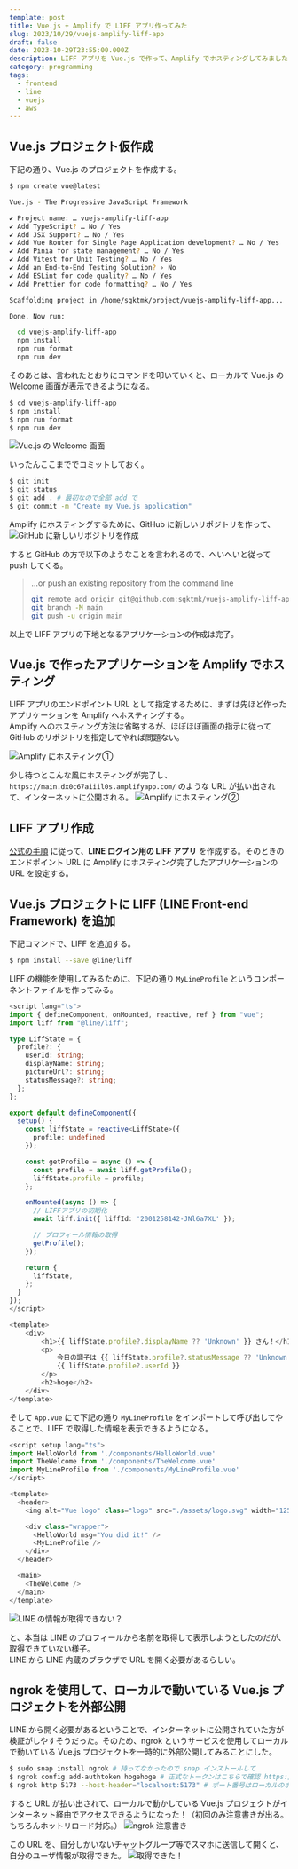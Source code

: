 ```yaml
---
template: post
title: Vue.js + Amplify で LIFF アプリ作ってみた
slug: 2023/10/29/vuejs-amplify-liff-app
draft: false
date: 2023-10-29T23:55:00.000Z
description: LIFF アプリを Vue.js で作って、Amplify でホスティングしてみました
category: programming
tags:
  - frontend
  - line
  - vuejs
  - aws
---
```


## Vue.js プロジェクト仮作成

下記の通り、Vue.js のプロジェクトを作成する。

```bash
$ npm create vue@latest

Vue.js - The Progressive JavaScript Framework

✔ Project name: … vuejs-amplify-liff-app
✔ Add TypeScript? … No / Yes
✔ Add JSX Support? … No / Yes
✔ Add Vue Router for Single Page Application development? … No / Yes
✔ Add Pinia for state management? … No / Yes
✔ Add Vitest for Unit Testing? … No / Yes
✔ Add an End-to-End Testing Solution? › No
✔ Add ESLint for code quality? … No / Yes
✔ Add Prettier for code formatting? … No / Yes

Scaffolding project in /home/sgktmk/project/vuejs-amplify-liff-app...

Done. Now run:

  cd vuejs-amplify-liff-app
  npm install
  npm run format
  npm run dev
```

そのあとは、言われたとおりにコマンドを叩いていくと、ローカルで Vue.js の Welcome 画面が表示できるようになる。

```bash
$ cd vuejs-amplify-liff-app
$ npm install
$ npm run format
$ npm run dev
```

![Vue.js の Welcome 画面](/static/images/blog/2023/10/29/vuejs-welcome.jpg)

いったんここまででコミットしておく。

```bash
$ git init
$ git status
$ git add . # 最初なので全部 add で
$ git commit -m "Create my Vue.js application"
```

Amplify にホスティングするために、GitHub に新しいリポジトリを作って、
![GitHub に新しいリポジトリを作成](/static/images/blog/2023/10/29/create-vuejs-repository.jpg)

すると GitHub の方で以下のようなことを言われるので、へいへいと従って push してくる。

> …or push an existing repository from the command line
>
> ```bash
> git remote add origin git@github.com:sgktmk/vuejs-amplify-liff-app.git
> git branch -M main
> git push -u origin main
> ```

以上で LIFF アプリの下地となるアプリケーションの作成は完了。

## Vue.js で作ったアプリケーションを Amplify でホスティング

LIFF アプリのエンドポイント URL として指定するために、まずは先ほど作ったアプリケーションを Amplify へホスティングする。  
Amplify へのホスティング方法は省略するが、ほぼほぼ画面の指示に従って GitHub のリポジトリを指定してやれば問題ない。

![Amplify にホスティング①](/static/images/blog/2023/10/29/add-vue-repository.jpg)

少し待つとこんな風にホスティングが完了し、`https://main.dx0c67aiiil0s.amplifyapp.com/` のような URL が払い出されて、インターネットに公開される。
![Amplify にホスティング②](/static/images/blog/2023/10/29/add-vue-repository2.png)

## LIFF アプリ作成

[公式の手順](https://developers.line.biz/ja/docs/liff/getting-started/#step-one-create-provider) に従って、**LINE ログイン用の LIFF アプリ** を作成する。そのときのエンドポイント URL に Amplify にホスティング完了したアプリケーションの URL を設定する。

## Vue.js プロジェクトに LIFF (LINE Front-end Framework) を追加

下記コマンドで、LIFF を追加する。

```bash
$ npm install --save @line/liff
```

LIFF の機能を使用してみるために、下記の通り `MyLineProfile` というコンポーネントファイルを作ってみる。

```ts
<script lang="ts">
import { defineComponent, onMounted, reactive, ref } from "vue";
import liff from "@line/liff";

type LiffState = {
  profile?: {
    userId: string;
    displayName: string;
    pictureUrl?: string;
    statusMessage?: string;
  };
};

export default defineComponent({
  setup() {
    const liffState = reactive<LiffState>({
      profile: undefined
    });

    const getProfile = async () => {
      const profile = await liff.getProfile();
      liffState.profile = profile;
    };

    onMounted(async () => {
      // LIFFアプリの初期化
      await liff.init({ liffId: '2001258142-JNl6a7XL' });

      // プロフィール情報の取得
      getProfile();
    });

    return {
      liffState,
    };
  }
});
</script>

<template>
    <div>
        <h1>{{ liffState.profile?.displayName ?? 'Unknown' }} さん！</h1>
        <p>
            今日の調子は {{ liffState.profile?.statusMessage ?? 'Unknown' }} だね。
            {{ liffState.profile?.userId }}
        </p>
        <h2>hoge</h2>
    </div>
</template>
```

そして `App.vue` にて下記の通り `MyLineProfile` をインポートして呼び出してやることで、LIFF で取得した情報を表示できるようになる。

```ts
<script setup lang="ts">
import HelloWorld from './components/HelloWorld.vue'
import TheWelcome from './components/TheWelcome.vue'
import MyLineProfile from './components/MyLineProfile.vue'
</script>

<template>
  <header>
    <img alt="Vue logo" class="logo" src="./assets/logo.svg" width="125" height="125" />

    <div class="wrapper">
      <HelloWorld msg="You did it!" />
      <MyLineProfile />
    </div>
  </header>

  <main>
    <TheWelcome />
  </main>
</template>
```

![LINE の情報が取得できない？](/static/images/blog/2023/10/29/line-unknown.jpg)

と、本当は LINE のプロフィールから名前を取得して表示しようとしたのだが、取得できていない様子。  
LINE から LINE 内蔵のブラウザで URL を開く必要があるらしい。

## ngrok を使用して、ローカルで動いている Vue.js プロジェクトを外部公開

LINE から開く必要があるということで、インターネットに公開されていた方が検証がしやすそうだった。そのため、ngrok というサービスを使用してローカルで動いている Vue.js プロジェクトを一時的に外部公開してみることにした。

```bash
$ sudo snap install ngrok # 持ってなかったので snap インストールして
$ ngrok config add-authtoken hogehoge # 正式なトークンはこちらで確認 https://dashboard.ngrok.com/get-started/setup/linux
$ ngrok http 5173 --host-header="localhost:5173" # ポート番号はローカルのポート使用状況に合わせて変更
```

すると URL が払い出されて、ローカルで動かしている Vue.js プロジェクトがインターネット経由でアクセスできるようになった！（初回のみ注意書きが出る。もちろんホットリロード対応。）
![ngrok 注意書き](/static/images/blog/2023/10/29/ngrok-warning.jpg)

この URL を、自分しかいないチャットグループ等でスマホに送信して開くと、自分のユーザ情報が取得できた。
![取得できた！](/static/images/blog/2023/10/29/get-line-profile.jpg)
